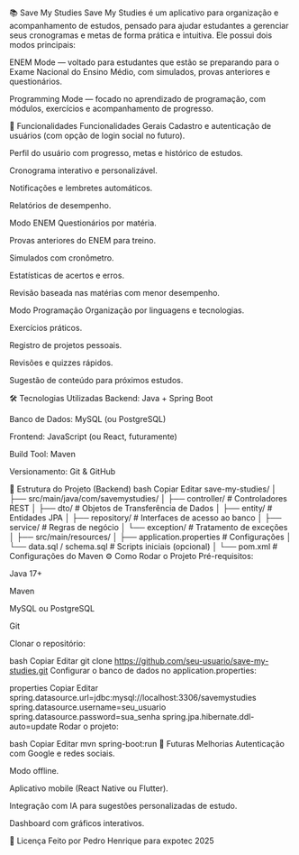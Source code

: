 📚 Save My Studies
Save My Studies é um aplicativo para organização e acompanhamento de estudos, pensado para ajudar estudantes a gerenciar seus cronogramas e metas de forma prática e intuitiva.
Ele possui dois modos principais:

ENEM Mode — voltado para estudantes que estão se preparando para o Exame Nacional do Ensino Médio, com simulados, provas anteriores e questionários.

Programming Mode — focado no aprendizado de programação, com módulos, exercícios e acompanhamento de progresso.

🚀 Funcionalidades
Funcionalidades Gerais
Cadastro e autenticação de usuários (com opção de login social no futuro).

Perfil do usuário com progresso, metas e histórico de estudos.

Cronograma interativo e personalizável.

Notificações e lembretes automáticos.

Relatórios de desempenho.

Modo ENEM
Questionários por matéria.

Provas anteriores do ENEM para treino.

Simulados com cronômetro.

Estatísticas de acertos e erros.

Revisão baseada nas matérias com menor desempenho.

Modo Programação
Organização por linguagens e tecnologias.

Exercícios práticos.

Registro de projetos pessoais.

Revisões e quizzes rápidos.

Sugestão de conteúdo para próximos estudos.

🛠️ Tecnologias Utilizadas
Backend: Java + Spring Boot

Banco de Dados: MySQL (ou PostgreSQL)

Frontend: JavaScript (ou React, futuramente)

Build Tool: Maven

Versionamento: Git & GitHub

📂 Estrutura do Projeto (Backend)
bash
Copiar
Editar
save-my-studies/
│
├── src/main/java/com/savemystudies/
│   ├── controller/       # Controladores REST
│   ├── dto/              # Objetos de Transferência de Dados
│   ├── entity/           # Entidades JPA
│   ├── repository/       # Interfaces de acesso ao banco
│   ├── service/          # Regras de negócio
│   └── exception/        # Tratamento de exceções
│
├── src/main/resources/
│   ├── application.properties  # Configurações
│   └── data.sql / schema.sql   # Scripts iniciais (opcional)
│
└── pom.xml               # Configurações do Maven
⚙️ Como Rodar o Projeto
Pré-requisitos:

Java 17+

Maven

MySQL ou PostgreSQL

Git

Clonar o repositório:

bash
Copiar
Editar
git clone https://github.com/seu-usuario/save-my-studies.git
Configurar o banco de dados no application.properties:

properties
Copiar
Editar
spring.datasource.url=jdbc:mysql://localhost:3306/savemystudies
spring.datasource.username=seu_usuario
spring.datasource.password=sua_senha
spring.jpa.hibernate.ddl-auto=update
Rodar o projeto:

bash
Copiar
Editar
mvn spring-boot:run
📌 Futuras Melhorias
Autenticação com Google e redes sociais.

Modo offline.

Aplicativo mobile (React Native ou Flutter).

Integração com IA para sugestões personalizadas de estudo.

Dashboard com gráficos interativos.

📜 Licença
Feito por Pedro Henrique para expotec 2025
